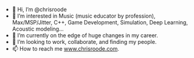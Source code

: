 - 👋 Hi, I’m @chrisroode
- 👀 I’m interested in Music (music educator by profession), Max/MSP/Jitter, C++, Game Development, Simulation, Deep Learning, Acoustic modeling...
- 🌱 I’m currently on the edge of huge changes in my career.
- 💞️ I’m looking to work, collaborate, and finding my people.
- 📫 How to reach me www.chrisroode.com.

<!---
chrisroode/chrisroode is a ✨ special ✨ repository because its `README.md` (this file) appears on your GitHub profile.
You can click the Preview link to take a look at your changes.
--->
